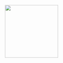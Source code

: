 <p align="center">
  <img height="170em" src="https://github-readme-stats.vercel.app/api/top-langs/?username=MertSaygili&theme=midnight-purple&hide_border=true&layout=compact"/>
</p>


